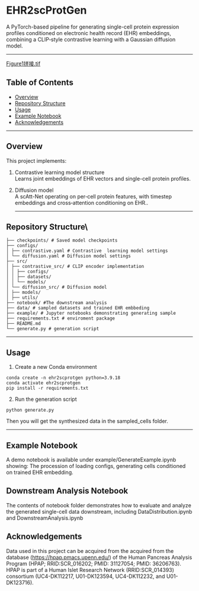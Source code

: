 # EHR2scProtGen

A PyTorch-based pipeline for generating single-cell protein expression profiles conditioned on electronic health record (EHR) embeddings, combining a CLIP‐style contrastive learning with a Gaussian diffusion model.

---


[Figure1拼接.tif](https://github.com/user-attachments/files/22058759/Figure1.tif)


## Table of Contents

- [Overview](#overview)  
- [Repository Structure](#repository-structure)  
- [Usage](#usage)    
- [Example Notebook](#example-notebook)  
- [Acknowledgements](#acknowledgements)  

---

## Overview

This project implements:

1. Contrastive learning model structure  
   Learns joint embeddings of EHR vectors and single-cell protein profiles.  

2. Diffusion model  
   A scAtt-Net operating on per‐cell protein features, with timestep embeddings and cross‐attention conditioning on EHR..
   
   ---

## Repository Structure\
```
├── checkpoints/ # Saved model checkpoints
├── configs/
│ ├── contrastive.yaml # Contrastive  learning model settings
│ └── diffusion.yaml # Diffusion model settings
├── src/
│ ├── contrastive_src/ # CLIP encoder implementation
│ │ ├── configs/
│ │ ├── datasets/
│ │ └── models/
│ └── diffusion_src/ # Diffusion model
│ ├── models/
│ ├── utils/
├── notebook/ #The downstream analysis
├── data/ # sampled datasets and trained EHR embbeding
├── example/ # Jupyter notebooks demonstrating generating sample
├── requirements.txt # enviroment package
├── README.md
└── generate.py # generation script
```
---

## Usage
1. Create a new Conda environment 
```
conda create -n ehr2scprotgen python=3.9.18
conda activate ehr2scprotgen
pip install -r requirements.txt
```
 2. Run the generation script
```
python generate.py
```
Then you will get the synthesized data in the sampled_cells folder.

---
## Example Notebook

A demo notebook is available under example/GenerateExample.ipynb showing:
The procession of loading configs, generating cells conditioned on trained EHR embedding.

## Downstream Analysis Notebook

The contents of notebook folder demonstrates how to evaluate and analyze the generated single-cell data downstream, 
including DataDistribution.ipynb and DownstreamAnalysis.ipynb

## Acknowledgements
Data used in this project can be acquired from the acquired from the database (https://hpap.pmacs.upenn.edu/) of the Human Pancreas Analysis Program (HPAP; RRID:SCR_016202; PMID: 31127054; PMID: 36206763). HPAP is part of a Human Islet Research Network (RRID:SCR_014393) consortium (UC4-DK112217, U01-DK123594, UC4-DK112232, and U01-DK123716).



